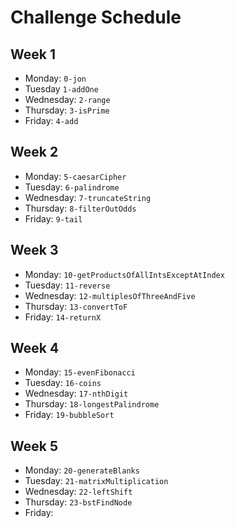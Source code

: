 # Challenge Schedule 

## Week 1

* Monday: `0-jon`
* Tuesday  `1-addOne`
* Wednesday: `2-range`
* Thursday: `3-isPrime`
* Friday: `4-add`

## Week 2

* Monday: `5-caesarCipher`
* Tuesday: `6-palindrome`
* Wednesday: `7-truncateString`
* Thursday: `8-filterOutOdds`
* Friday: `9-tail`

## Week 3

* Monday: `10-getProductsOfAllIntsExceptAtIndex`
* Tuesday: `11-reverse`
* Wednesday: `12-multiplesOfThreeAndFive`
* Thursday: `13-convertToF`
* Friday: `14-returnX`

## Week 4 

* Monday: `15-evenFibonacci`
* Tuesday: `16-coins`
* Wednesday: `17-nthDigit`
* Thursday: `18-longestPalindrome`
* Friday: `19-bubbleSort`

## Week 5

* Monday: `20-generateBlanks`
* Tuesday: `21-matrixMultiplication`
* Wednesday: `22-leftShift`
* Thursday: `23-bstFindNode`
* Friday: 